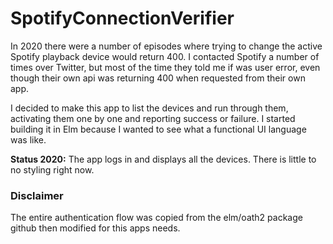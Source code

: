 # SpotifyConnectionVerifier

In 2020 there were a number of episodes where trying to change the active Spotify playback device would return 400.  I contacted Spotify a number of times
over Twitter, but most of the time they told me if was user error, even though their own api was returning 400 when requested from their own app.

I decided to make this app to list the devices and run through them, activating them one by one and reporting success or failure.
I started building it in Elm because I wanted to see what a functional UI language was like.

**Status 2020:** The app logs in and displays all the devices.  There is little to no styling right now.

### Disclaimer

The entire authentication flow was copied from the elm/oath2 package github then modified for this apps needs. 
